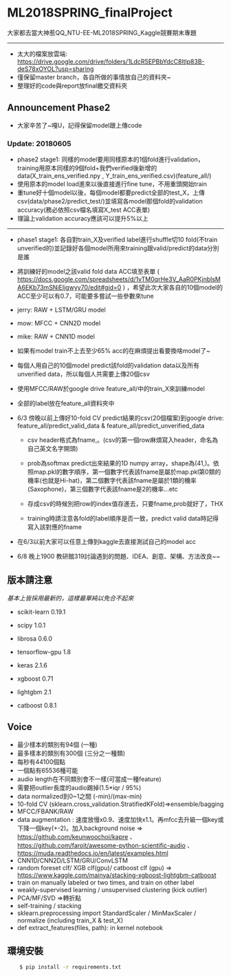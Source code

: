 # ML2018SPRING_finalProject
大家都去當大神惹QQ_NTU-EE-ML2018SPRING_Kaggle競賽期末專題
***
* 太大的檔案放雲端: https://drive.google.com/drive/folders/1LdcR5EPBbYdcC8ltlp83B-deS78xOYOL?usp=sharing
* 僅保留master branch，各自所做的事情放自己的資料夾~
* 整理好的code與report放final繳交資料夾

## Announcement Phase2 ##
- 大家辛苦了~嘎U，記得保留model跟上傳code
### Update: 20180605
- phase2 stage1:  同樣的model要用同樣原本的1個fold進行validation，training用原本同樣的9個fold+我們verified後新增的data(X_train_ens_verified.npy , Y_train_ens_verified.csv)(feature_all/)
- 使用原本的model load進來以後直接進行fine tune，不用重頭開始train
- 重tune好十個model以後，每個model都要predict全部的test_X，上傳csv(data/phase2/predict_test/)並填寫各model那個fold的validation accuracy(務必依照csv檔名填寫X_test ACC表單)
- 理論上validation accuracy應該可以提升5%以上

***
- phase1 stage1: 各自對train_X及verified label進行shuffle切10 fold(不train unverified的)並記錄好各個model所用來training跟valid/predict的data分別是誰
- 將訓練好的model之該valid fold data ACC填至表單 ( https://docs.google.com/spreadsheets/d/1vTM0qrHe3V_AaR0PKjnblsMA6EKb73mSNiEIjgwyy70/edit#gid=0 ) ，希望此次大家各自的10個model的ACC至少可以有0.7，可能要多嘗試一些參數來tune
- jerry: RAW + LSTM/GRU model
- mow: MFCC + CNN2D model
- mike: RAW + CNN1D model
- 如果有model train不上去至少65% acc的在麻煩提出看要換啥model了~
- 每個人用自己的10個model predict該fold的validation data以及所有unverified data，所以每個人共需要上傳20個csv
- 使用MFCC/RAW於google drive feature_all/中的train_X來訓練model
- 全部的label放在feature_all資料夾中
- 6/3 傍晚以前上傳好10-fold CV predict結果的csv(20個檔案)到google drive: feature_all/predict_valid_data & feature_all/predict_unverified_data
  
  - csv header格式為fname,。(csv的第一個row麻煩寫入header，命名為自己英文名字開頭)
  
  - prob為softmax predict出來結果的1D numpy array，shape為(41,)。依照map.pkl的數字順序，第一個數字代表該fname是屬於map.pkl第0類的機率(也就是Hi-hat)，第二個數字代表該fname是屬於1類的機率(Saxophone)，第三個數字代表該fname是2的機率...etc
    
  - 存成csv的時候別把row的index值存進去，只要fname,prob就好了，THX
  
  - training時請注意各fold的label順序是否一致，predict valid data時記得寫入該對應的fname
  

- 在6/3以前大家可以任意上傳到kaggle去直接測試自己的model acc

- 6/8 晚上1900 教研館319討論遇到的問題、IDEA、創意、架構、方法改良~~


## 版本請注意 ##
*基本上皆採用最新的，這樣最單純以免合不起來*
- scikit-learn 0.19.1
- scipy 1.0.1
- librosa 0.6.0

- tensorflow-gpu 1.8
- keras 2.1.6
- xgboost 0.71
- lightgbm 2.1
- catboost 0.8.1

## Voice ##
* 最少樣本的類別有94個 (一種)
* 最多樣本的類別有300個 (三分之一種類)
* 每秒有44100個點
* 一個點有65536種可能
* audio length在不同類別會不一樣(可當成一種feature)
* 需要把outlier長度的audio踢掉(1.5*iqr / 95%)
* data normalized到0~1之間 (-min)/(max-min)
* 10-fold CV (sklearn.cross_validation.StratifiedKFold)=>ensemble/bagging
* MFCC/FBANK/RAW
* data augmentation : 速度放慢x0.9、速度加快x1.1。再mfcc去升級一個key或下降一個key(+-2)。加入background noise => https://github.com/keunwoochoi/kapre 、 https://github.com/faroit/awesome-python-scientific-audio 、 https://muda.readthedocs.io/en/latest/examples.html 
* CNN1D/CNN2D/LSTM/GRU/ConvLSTM
* random foreset clf/ XGB clf(gpu)/ catboost clf (gpu) => https://www.kaggle.com/mainya/stacking-xgboost-lightgbm-catboost 
* train on manually labeled or two times, and train on other label
* weakly-supervised learning / unsupervised clustering (kick outlier)
* PCA/MF/SVD =>轉折點
* self-training / stacking
* sklearn.preprocessing import StandardScaler  / MinMaxScaler / normalize (including train_X & test_X)
* def extract_features(files, path): in kernel notebook


## 環境安裝 ## 
```bash
    $ pip install -r requirements.txt
```
